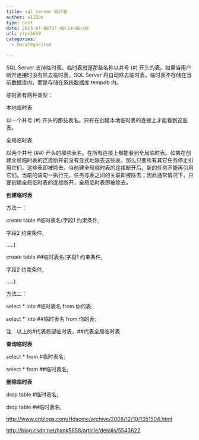 ```yaml
---
title: sql server 临时表
author: w1100n
type: post
date: 2013-07-08T07:40:14+00:00
url: /?p=5619
categories:
  - Uncategorized

---
```

SQL Server 支持临时表。临时表就是那些名称以井号 (#) 开头的表。如果当用户断开连接时没有除去临时表，SQL Server 将自动除去临时表。临时表不存储在当前数据库内，而是存储在系统数据库 tempdb 内。

临时表有两种类型：

本地临时表
  
以一个井号 (#) 开头的那些表名。只有在创建本地临时表的连接上才能看到这些表。

全局临时表
  
以两个井号 (##) 开头的那些表名。在所有连接上都能看到全局临时表。如果在创建全局临时表的连接断开前没有显式地除去这些表，那么只要所有其它任务停止引用它们，这些表即被除去。当创建全局临时表的连接断开后，新的任务不能再引用它们。当前的语句一执行完，任务与表之间的关联即被除去；因此通常情况下，只要创建全局临时表的连接断开，全局临时表即被除去。

**创建临时表**
  
方法一：
  
create table #临时表名(字段1 约束条件,
  
字段2 约束条件,
  
.....)
  
create table ##临时表名(字段1 约束条件,
  
字段2 约束条件,
  
.....)
  
方法二：
  
select * into #临时表名 from 你的表;
  
select * into ##临时表名 from 你的表;
  
注：以上的#代表局部临时表，##代表全局临时表

**查询临时表**
  
select * from #临时表名;
  
select * from ##临时表名;

**删除临时表**
  
drop table #临时表名;
  
drop table ##临时表名;

<http://www.cnblogs.com/Hdsome/archive/2008/12/10/1351504.html>

<http://blog.csdn.net/hank5658/article/details/5543622>